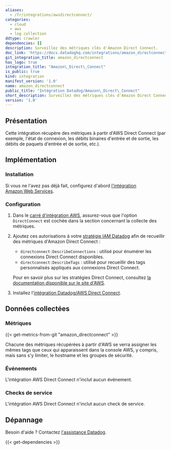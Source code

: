 ```yaml
---
aliases:
  - /fr/integrations/awsdirectconnect/
categories:
  - cloud
  - aws
  - log collection
ddtype: crawler
dependencies: []
description: Surveillez des métriques clés d'Amazon Direct Connect.
doc_link: 'https://docs.datadoghq.com/integrations/amazon_directconnect/'
git_integration_title: amazon_directconnect
has_logo: true
integration_title: "Amazon\_Direct\_Connect"
is_public: true
kind: integration
manifest_version: '1.0'
name: amazon_directconnect
public_title: "Intégration Datadog/Amazon\_Direct\_Connect"
short_description: Surveillez des métriques clés d'Amazon Direct Connect.
version: '1.0'
---
```

## Présentation

Cette intégration récupère des métriques à partir d'AWS Direct Connect (par exemple, l'état de connexion, les débits binaires d'entrée et de sortie, les débits de paquets d'entrée et de sortie, etc.).

## Implémentation
### Installation

Si vous ne l'avez pas déjà fait, configurez d'abord [l'intégration Amazon Web Services][1].

### Configuration

1. Dans le [carré d'intégration AWS][2], assurez-vous que l'option `DirectConnect` est cochée dans la section concernant la collecte des métriques.

2. Ajoutez ces autorisations à votre [stratégie IAM Datadog][3] afin de recueillir des métriques d'Amazon Direct Connect :

    * `directconnect:DescribeConnections` : utilisé pour énumérer les connexions Direct Connect disponibles.
    * `directconnect:DescribeTags` : utilisé pour recueillir des tags personnalisés appliqués aux connexions Direct Connect.

    Pour en savoir plus sur les stratégies Direct Connect, consultez [la documentation disponible sur le site d'AWS][4].

3. Installez l'[intégration Datadog/AWS Direct Connect][5].

## Données collectées
### Métriques
{{< get-metrics-from-git "amazon_directconnect" >}}


Chacune des métriques récupérées à partir d'AWS se verra assigner les mêmes tags que ceux qui apparaissent dans la console AWS, y compris, mais sans s'y limiter, le hostname et les groupes de sécurité.

### Événements
L'intégration AWS Direct Connect n'inclut aucun événement.

### Checks de service
L'intégration AWS Direct Connect n'inclut aucun check de service.

## Dépannage
Besoin d'aide ? Contactez [l'assistance Datadog][7].

[1]: https://docs.datadoghq.com/fr/integrations/amazon_web_services
[2]: https://app.datadoghq.com/account/settings#integrations/amazon_web_services
[3]: https://docs.datadoghq.com/fr/integrations/amazon_web_services/#installation
[4]: https://docs.aws.amazon.com/IAM/latest/UserGuide/list_directconnect.html
[5]: https://app.datadoghq.com/account/settings#integrations/amazon_directconnect
[6]: https://github.com/DataDog/dogweb/blob/prod/integration/amazon_directconnect/amazon_directconnect_metadata.csv
[7]: https://docs.datadoghq.com/fr/help


{{< get-dependencies >}}
